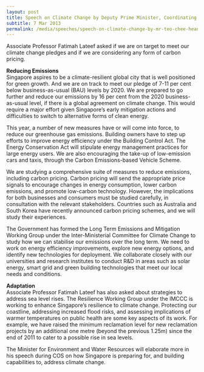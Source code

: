 ```yaml
---
layout: post
title: Speech on Climate Change by Deputy Prime Minister, Coordinating Minister for National Security and Minister for Home Affairs Teo Chee Hean at the Committee of Supply Debate
subtitle: 7 Mar 2013
permalink: /media/speeches/speech-on-climate-change-by-mr-teo-chee-hean-deputy-prime-minister-coordinating-minister-for-national-security-and-minister-for-home-affairs-at-the-committee-of-supply-debate-7-march-2013/
---
```



Associate Professor Fatimah Lateef asked if we are on target to meet our climate change pledges and if we are considering any form of carbon pricing.

**Reducing Emissions**  
Singapore aspires to be a climate-resilient global city that is well positioned for green growth. And we are on track to meet our pledge of 7-11 per cent below business-as-usual (BAU) levels by 2020. We are prepared to go further and reduce our emissions by 16 per cent from the 2020 business-as-usual level, if there is a global agreement on climate change. This would require a major effort given Singapore’s early mitigation actions and difficulties to switch to alternative forms of clean energy.

This year, a number of new measures have or will come into force, to reduce our greenhouse gas emissions. Building owners have to step up efforts to improve energy efficiency under the Building Control Act. The Energy Conservation Act will stipulate energy management practices for large energy users. We are also encouraging the take-up of low-emission cars and taxis, through the Carbon Emissions-based Vehicle Scheme.

We are studying a comprehensive suite of measures to reduce emissions, including carbon pricing. Carbon pricing will send the appropriate price signals to encourage changes in energy consumption, lower carbon emissions, and promote low-carbon technology. However, the implications for both businesses and consumers must be studied carefully, in consultation with the relevant stakeholders. Countries such as Australia and South Korea have recently announced carbon pricing schemes, and we will study their experiences.

The Government has formed the Long Term Emissions and Mitigation Working Group under the Inter-Ministerial Committee for Climate Change to study how we can stabilise our emissions over the long term. We need to work on energy efficiency improvements, explore new energy options, and identify new technologies for deployment. We collaborate closely with our universities and research institutes to conduct R&D in areas such as solar energy, smart grid and green building technologies that meet our local needs and conditions.

**Adaptation**  
Associate Professor Fatimah Lateef has also asked about strategies to address sea level rises. The Resilience Working Group under the IMCCC is working to enhance Singapore’s resilience to climate change. Protecting our coastline, addressing increased flood risks, and assessing implications of warmer temperatures on public health are some key aspects of its work. For example, we have raised the minimum reclamation level for new reclamation projects by an additional one metre (beyond the previous 1.25m) since the end of 2011 to cater to a possible rise in sea levels.

The Minister for Environment and Water Resources will elaborate more in his speech during COS on how Singapore is preparing for, and building capabilities to, address climate change.
